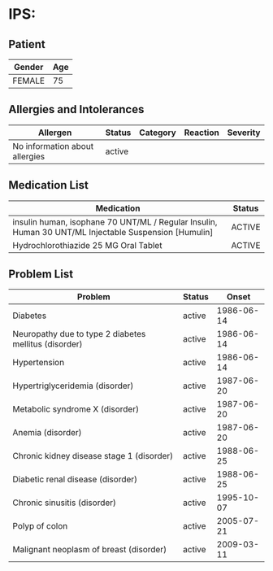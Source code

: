 # IPS:

## Patient

|Gender|Age|
|---|---|
|FEMALE|75|

## Allergies and Intolerances

|Allergen|Status|Category|Reaction|Severity|
|---|---|---|---|---|
|No information about allergies|active||||

## Medication List

|Medication|Status|
|---|---|
|insulin human, isophane 70 UNT/ML / Regular Insulin, Human 30 UNT/ML Injectable Suspension [Humulin]|ACTIVE|
|Hydrochlorothiazide 25 MG Oral Tablet|ACTIVE|

## Problem List

|Problem|Status|Onset|
|---|---|---|
|Diabetes|active|1986-06-14|
|Neuropathy due to type 2 diabetes mellitus (disorder)|active|1986-06-14|
|Hypertension|active|1986-06-14|
|Hypertriglyceridemia (disorder)|active|1987-06-20|
|Metabolic syndrome X (disorder)|active|1987-06-20|
|Anemia (disorder)|active|1987-06-20|
|Chronic kidney disease stage 1 (disorder)|active|1988-06-25|
|Diabetic renal disease (disorder)|active|1988-06-25|
|Chronic sinusitis (disorder)|active|1995-10-07|
|Polyp of colon|active|2005-07-21|
|Malignant neoplasm of breast (disorder)|active|2009-03-11|

